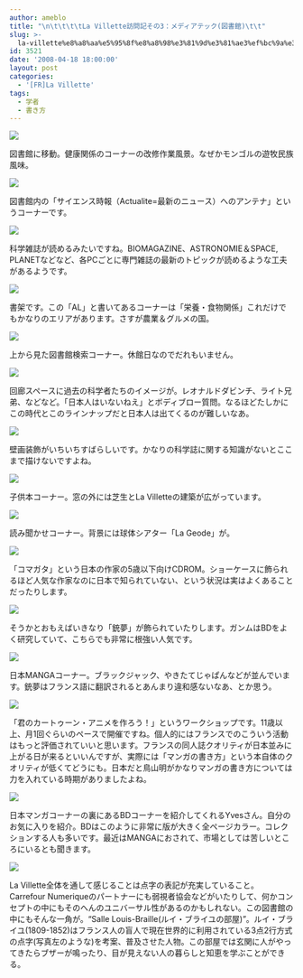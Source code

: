 ```yaml
---
author: ameblo
title: "\n\t\t\t\tLa Villette訪問記その3：メディアテック(図書館)\t\t"
slug: >-
  la-villette%e8%a8%aa%e5%95%8f%e8%a8%98%e3%81%9d%e3%81%ae3%ef%bc%9a%e3%83%a1%e3%83%87%e3%82%a3%e3%82%a2%e3%83%86%e3%83%83%e3%82%af%e5%9b%b3%e6%9b%b8%e9%a4%a8
id: 3521
date: '2008-04-18 18:00:00'
layout: post
categories:
  - '[FR]La Villette'
tags:
  - 学者
  - 書き方
---
```


![](http://lh3.ggpht.com/akihiko.shirai/SAdrDZ0SnBI/AAAAAAAABfw/yehPyjggXR0/S5031725.JPG?imgmax=512)

図書館に移動。健康関係のコーナーの改修作業風景。なぜかモンゴルの遊牧民族風味。

![](http://lh5.ggpht.com/akihiko.shirai/SAdrD50SnCI/AAAAAAAABf4/sB1z_Y2G7bE/S5031727.JPG?imgmax=512)

図書館内の「サイエンス時報（Actualite=最新のニュース）へのアンテナ」というコーナーです。

![](http://lh5.ggpht.com/akihiko.shirai/SAdrE50SnDI/AAAAAAAABgA/wOtyJaKcTdo/S5031728.JPG?imgmax=512)

科学雑誌が読めるみたいですね。BIOMAGAZINE、ASTRONOMIE＆SPACE, PLANETなどなど、各PCごとに専門雑誌の最新のトピックが読めるような工夫があるようです。

![](http://lh3.ggpht.com/akihiko.shirai/SAdrFZ0SnEI/AAAAAAAABgI/sNUSGogKm-g/S5031729.JPG?imgmax=512)

書架です。この「AL」と書いてあるコーナーは「栄養・食物関係」これだけでもかなりのエリアがあります。さすが農業＆グルメの国。

![](http://lh6.ggpht.com/akihiko.shirai/SAdrGJ0SnFI/AAAAAAAABgQ/bDvMbYa6amU/S5031730.JPG?imgmax=512)

上から見た図書館検索コーナー。休館日なのでだれもいません。

![](http://lh5.ggpht.com/akihiko.shirai/SAdrG50SnGI/AAAAAAAABgY/F5lovumeIHM/S5031731.JPG?imgmax=512)

回廊スペースに過去の科学者たちのイメージが。レオナルドダビンチ、ライト兄弟、などなど。「日本人はいないねえ」とボディブロー質問。なるほどたしかにこの時代とこのラインナップだと日本人は出てくるのが難しいなあ。

![](http://lh4.ggpht.com/akihiko.shirai/SAdrHp0SnHI/AAAAAAAABgg/APmpvpdqGtw/S5031742.JPG?imgmax=512)

壁画装飾がいちいちすばらしいです。かなりの科学誌に関する知識がないとここまで描けないですよね。

![](http://lh3.ggpht.com/akihiko.shirai/SAdrIZ0SnII/AAAAAAAABgo/56qEsUKUUQk/S5031734.JPG?imgmax=512)

子供本コーナー。窓の外には芝生とLa Villetteの建築が広がっています。

![](http://lh3.ggpht.com/akihiko.shirai/SAdrJZ0SnJI/AAAAAAAABgw/YrfMEIe82Y8/S5031735.JPG?imgmax=512)

読み聞かせコーナー。背景には球体シアター「La Geode」が。

![](http://lh3.ggpht.com/akihiko.shirai/SAdrKZ0SnKI/AAAAAAAABg4/BNDgcpUWV8g/S5031736.JPG?imgmax=512)

「コマガタ」という日本の作家の5歳以下向けCDROM。ショーケースに飾られるほど人気な作家なのに日本で知られていない、という状況は実はよくあることだったりします。

![](http://lh5.ggpht.com/akihiko.shirai/SAdrK50SnLI/AAAAAAAABhA/LHeSNyKjYFY/S5031737.JPG?imgmax=512)

そうかとおもえばいきなり「銃夢」が飾られていたりします。ガンムはBDをよく研究していて、こちらでも非常に根強い人気です。

![](http://lh4.ggpht.com/akihiko.shirai/SAdrLp0SnMI/AAAAAAAABhI/hrSuUHCvpaw/S5031738.JPG?imgmax=512)

日本MANGAコーナー。ブラックジャック、やきたてじゃぱんなどが並んでいます。銃夢はフランス語に翻訳されるとあんまり違和感ないなあ、とか思う。

![](http://lh3.ggpht.com/akihiko.shirai/SAdrMZ0SnNI/AAAAAAAABhU/A6K32gyUdiE/S5031739.JPG?imgmax=512)

「君のカートゥーン・アニメを作ろう！」というワークショップです。11歳以上、月1回ぐらいのペースで開催ですね。個人的にはフランスでのこういう活動はもっと評価されていいと思います。フランスの同人誌クオリティが日本並みに上がる日が来るといいんですが、実際には「マンガの書き方」という本自体のクオリティが低くてどうにも。日本だと鳥山明がかなりマンガの書き方については力を入れている時期がありましたよね。

![](http://lh3.ggpht.com/akihiko.shirai/SAdrNZ0SnOI/AAAAAAAABhc/tzxQ_39Yfno/S5031740.JPG?imgmax=512)

日本マンガコーナーの裏にあるBDコーナーを紹介してくれるYvesさん。自分のお気に入りを紹介。BDはこのように非常に版が大きく全ページカラー。コレクションする人も多いです。最近はMANGAにおされて、市場としては苦しいところにいるとも聞きます。

![](http://lh6.ggpht.com/akihiko.shirai/SAdrOJ0SnPI/AAAAAAAABhk/loKTHdVC6ek/S5031743.JPG?imgmax=512)

La Villette全体を通して感じることは点字の表記が充実していること。Carrefour Numeriqueのパートナーにも弱視者協会などがいたりして、何かコンセプトの中にもそのへんのユニバーサル性があるのかもしれない。この図書館の中にもそんな一角が。“Salle Louis-Braille(ルイ・ブライユの部屋)”。ルイ・ブライユ(1809-1852)はフランス人の盲人で現在世界的に利用されている3点2行方式の点字(写真左のような)を考案、普及させた人物。この部屋では玄関に人がやってきたらブザーが鳴ったり、目が見えない人の暮らしと知恵を学ぶことができる。